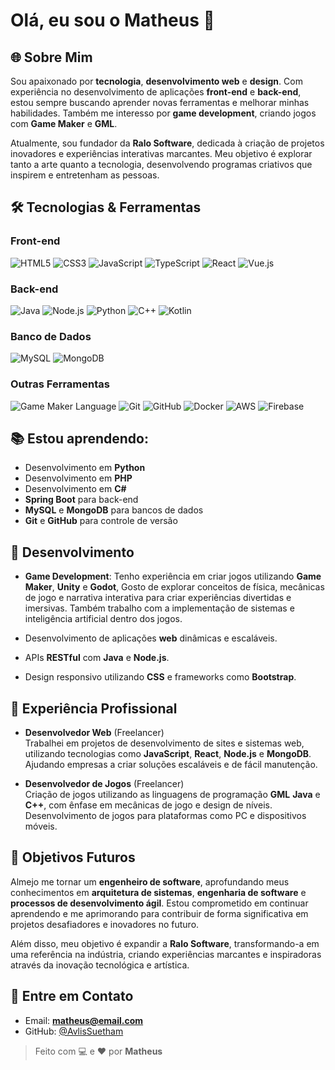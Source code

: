 # Olá, eu sou o **Matheus** 👋

## 🌐 Sobre Mim
Sou apaixonado por **tecnologia**, **desenvolvimento web** e **design**. Com experiência no desenvolvimento de aplicações **front-end** e **back-end**, estou sempre buscando aprender novas ferramentas e melhorar minhas habilidades. Também me interesso por **game development**, criando jogos com **Game Maker** e **GML**.

Atualmente, sou fundador da **Ralo Software**, dedicada à criação de projetos inovadores e experiências interativas marcantes. Meu objetivo é explorar tanto a arte quanto a tecnologia, desenvolvendo programas criativos que inspirem e entretenham as pessoas.

## 🛠️ Tecnologias & Ferramentas

### **Front-end**
![HTML5](https://img.shields.io/badge/HTML5-E34F26?style=for-the-badge&logo=html5&logoColor=white) ![CSS3](https://img.shields.io/badge/CSS3-1572B6?style=for-the-badge&logo=css3&logoColor=white) ![JavaScript](https://img.shields.io/badge/JavaScript-F7DF1E?style=for-the-badge&logo=javascript&logoColor=white) ![TypeScript](https://img.shields.io/badge/TypeScript-3178C6?style=for-the-badge&logo=typescript&logoColor=white) ![React](https://img.shields.io/badge/React-61DAFB?style=for-the-badge&logo=react&logoColor=black) ![Vue.js](https://img.shields.io/badge/Vue.js-4FC08D?style=for-the-badge&logo=vue.js&logoColor=white)

### **Back-end**
![Java](https://img.shields.io/badge/Java-007396?style=for-the-badge&logo=java&logoColor=white) ![Node.js](https://img.shields.io/badge/Node.js-339933?style=for-the-badge&logo=node.js&logoColor=white) ![Python](https://img.shields.io/badge/Python-800080?style=for-the-badge&logo=python&logoColor=white) ![C++](https://img.shields.io/badge/C++-00599C?style=for-the-badge&logo=c%2B%2B&logoColor=white) ![Kotlin](https://img.shields.io/badge/Kotlin-0095D5?style=for-the-badge&logo=kotlin&logoColor=white)

### **Banco de Dados**
![MySQL](https://img.shields.io/badge/MySQL-4479A1?style=for-the-badge&logo=mysql&logoColor=white) ![MongoDB](https://img.shields.io/badge/MongoDB-47A248?style=for-the-badge&logo=mongodb&logoColor=white)

### **Outras Ferramentas**
![Game Maker Language](https://img.shields.io/badge/GML-232323?style=for-the-badge&logo=python&logoColor=white) ![Git](https://img.shields.io/badge/Git-F05032?style=for-the-badge&logo=git&logoColor=white) ![GitHub](https://img.shields.io/badge/GitHub-181717?style=for-the-badge&logo=github&logoColor=white) ![Docker](https://img.shields.io/badge/Docker-2496ED?style=for-the-badge&logo=docker&logoColor=white) ![AWS](https://img.shields.io/badge/Amazon%20AWS-232F3E?style=for-the-badge&logo=amazon-aws&logoColor=white) ![Firebase](https://img.shields.io/badge/Firebase-FFCA28?style=for-the-badge&logo=firebase&logoColor=white)

## 📚 Estou aprendendo:
- Desenvolvimento em **Python**
- Desenvolvimento em **PHP**
- Desenvolvimento em **C#**
- **Spring Boot** para back-end
- **MySQL** e **MongoDB** para bancos de dados
- **Git** e **GitHub** para controle de versão

## 🚀 Desenvolvimento
- **Game Development**: Tenho experiência em criar jogos utilizando **Game Maker**, **Unity** e **Godot**, Gosto de explorar conceitos de física, mecânicas de jogo e narrativa interativa para criar experiências divertidas e imersivas. Também trabalho com a implementação de sistemas e inteligência artificial dentro dos jogos.

- Desenvolvimento de aplicações **web** dinâmicas e escaláveis.
- APIs **RESTful** com **Java** e **Node.js**.
- Design responsivo utilizando **CSS** e frameworks como **Bootstrap**.

## 💼 Experiência Profissional
- **Desenvolvedor Web** (Freelancer)  
  Trabalhei em projetos de desenvolvimento de sites e sistemas web, utilizando tecnologias como **JavaScript**, **React**, **Node.js** e **MongoDB**. Ajudando empresas a criar soluções escaláveis e de fácil manutenção.

- **Desenvolvedor de Jogos** (Freelancer)  
  Criação de jogos utilizando as linguagens de programação **GML** **Java** e **C++**, com ênfase em mecânicas de jogo e design de níveis. Desenvolvimento de jogos para plataformas como PC e dispositivos móveis.

## 🌱 Objetivos Futuros
Almejo me tornar um **engenheiro de software**, aprofundando meus conhecimentos em **arquitetura de sistemas**, **engenharia de software** e **processos de desenvolvimento ágil**. Estou comprometido em continuar aprendendo e me aprimorando para contribuir de forma significativa em projetos desafiadores e inovadores no futuro.  

Além disso, meu objetivo é expandir a **Ralo Software**, transformando-a em uma referência na indústria, criando experiências marcantes e inspiradoras através da inovação tecnológica e artística.


## 💬 Entre em Contato
- Email: **matheus@email.com**
- GitHub: [@AvlisSuetham](https://github.com/AvlisSuetham)

> Feito com 💻 e ❤️ por **Matheus**
